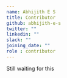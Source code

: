 ```yaml
---
name: Abhijith E S
title: Contributor
github: abhijith-e-s
twitter: ""
linkedin: ""
slack: ""
joining_date: ""
role : contributor
---
```


Still waiting for this
